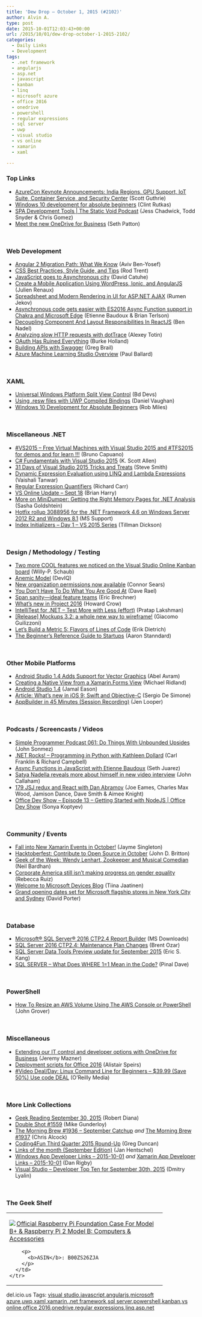 ```yaml
---
title: 'Dew Drop – October 1, 2015 (#2102)'
author: Alvin A.
type: post
date: 2015-10-01T12:03:43+00:00
url: /2015/10/01/dew-drop-october-1-2015-2102/
categories:
  - Daily Links
  - Development
tags:
  - .net framework
  - angularjs
  - asp.net
  - javascript
  - kanban
  - linq
  - microsoft azure
  - office 2016
  - onedrive
  - powershell
  - regular expressions
  - sql server
  - uwp
  - visual studio
  - vs online
  - xamarin
  - xaml

---
```

### <a name="top"></a>Top Links

  * <a href="http://weblogs.asp.net:80/scottgu/azurecon-keynote-announcements-india-regions-gpu-support-iot-suite-container-service-and-security-center?WT.mc_id=DX_MVP4025064" target="_blank">AzureCon Keynote Announcements: India Regions, GPU Support, IoT Suite, Container Service, and Security Center</a> (Scott Guthrie)
  * <a href="http://blogs.windows.com/buildingapps/2015/09/30/windows-10-development-for-absolute-beginners/?WT.mc_id=DX_MVP4025064" target="_blank">Windows 10 development for absolute beginners</a> (Clint Rutkas)
  * <a href="http://www.staticvoidpodcast.com/spa-development-tools/" target="_blank">SPA Development Tools | The Static Void Podcast</a> (Jess Chadwick, Todd Snyder & Chris Gomez)
  * <a href="https://blog.onedrive.com/meet-the-new-onedrive-for-business/" target="_blank">Meet the new OneDrive for Business</a> (Seth Patton)

&nbsp;

### <a name="web"></a>Web Development

  * <a href="http://www.codelord.net/2015/09/10/angular-2-migration-path-what-we-know/?utm_source=telerik&utm_medium=email" target="_blank">Angular 2 Migration Path: What We Know</a> (Aviv Ben-Yosef)
  * <a href="http://devproconnections.com/development/css-best-practices-style-guide-and-tips" target="_blank">CSS Best Practices, Style Guide, and Tips</a> (Rod Trent)
  * <a href="http://blogs.msdn.com/b/eternalcoding/archive/2015/09/30/javascript-goes-to-asynchronous-city.aspx?WT.mc_id=DX_MVP4025064" target="_blank">JavaScript goes to Asynchronous city</a> (David Catuhe)
  * <a href="http://code.tutsplus.com/tutorials/create-a-mobile-application-using-wordpress-ionic-and-angularjs--cms-24170" target="_blank">Create a Mobile Application Using WordPress, Ionic, and AngularJS</a> (Julien Renaux)
  * <a href="http://tracking.feedpress.it/link/10810/1817013" target="_blank">Spreadsheet and Modern Rendering in UI for ASP.NET AJAX</a> (Rumen Jekov)
  * <a href="http://blogs.windows.com/msedgedev/2015/09/30/asynchronous-code-gets-easier-with-es2016-async-function-support-in-chakra-and-microsoft-edge/?WT.mc_id=DX_MVP4025064" target="_blank">Asynchronous code gets easier with ES2016 Async Function support in Chakra and Microsoft Edge</a> (Etienne Baudoux & Brian Terlson)
  * <a href="http://www.bennadel.com/blog/2923-decoupling-component-and-layout-responsibilities-in-reactjs.htm" target="_blank">Decoupling Component And Layout Responsibilities In ReactJS</a> (Ben Nadel)
  * <a href="http://blog.jetbrains.com/dotnet/2015/09/30/analyzing-slow-http-requests-with-dottrace/" target="_blank">Analyzing slow HTTP requests with dotTrace</a> (Alexey Totin)
  * <a href="http://developer.telerik.com/featured/oauth-has-ruined-everything/" target="_blank">OAuth Has Ruined Everything</a> (Burke Holland)
  * <a href="http://feedproxy.google.com/~r/oreilly/news/~3/ALVKHrzZoeU/building-apis-with-swagger.html" target="_blank">Building APIs with Swagger</a> (Greg Brail)
  * <a href="http://www.wintellect.com/devcenter/paulballard/azure-machine-learning-studio-overview" target="_blank">Azure Machine Learning Studio Overview</a> (Paul Ballard)

&nbsp;

### <a name="silverlight"></a>XAML

  * <a href="http://www.c-sharpcorner.com/UploadFile/020f8f/universal-windows-platform-split-view-control/" target="_blank">Universal Windows Platform Split View Control</a> (Bd Devs)
  * <a href="http://danielvaughan.org/post/Using-resw-files-with-UWP-Compiled-Bindings.aspx" target="_blank">Using .resw files with UWP Compiled Bindings</a> (Daniel Vaughan)
  * <a href="http://www.robmiles.com/journal/2015/9/30/w10asbolutebeginners" target="_blank">Windows 10 Development for Absolute Beginners</a> (Rob Miles)

&nbsp;

### <a name="dotnet"></a>Miscellaneous .NET

  * <a href="http://feedproxy.google.com/~r/elbruno/~3/Ciyg4bnWdos/" target="_blank">#VS2015 – Free Virtual Machines with Visual Studio 2015 and #TFS2015 for demos and for learn !!!</a> (Bruno Capuano)
  * <a href="http://odetocode.com/blogs/scott/archive/2015/09/30/c-fundamentals-with-visual-studio-2015.aspx" target="_blank">C# Fundamentals with Visual Studio 2015</a> (K. Scott Allen)
  * <a href="http://blog.falafel.com/31-days-of-visual-studio-2015-tricks-and-treats/" target="_blank">31 Days of Visual Studio 2015 Tricks and Treats</a> (Steve Smith)
  * <a href="http://blogs.quovantis.com/dynamic-expression-evaluation-using-linq-and-lambda-expressions/" target="_blank">Dynamic Expression Evaluation using LINQ and Lambda Expressions</a> (Vaishali Tanwar)
  * <a href="http://feedproxy.google.com/~r/BlackwaspLatestAdditions/~3/eTHSTMJUamc/RSSLanding.aspx" target="_blank">Regular Expression Quantifiers</a> (Richard Carr)
  * <a href="http://blogs.msdn.com/b/bharry/archive/2015/09/30/vs-online-update-sept-18.aspx?WT.mc_id=DX_MVP4025064" target="_blank">VS Online Update – Sept 18</a> (Brian Harry)
  * <a href="http://feedproxy.google.com/~r/sashag/~3/7OoPE_0CZ80/" target="_blank">More on MiniDumper: Getting the Right Memory Pages for .NET Analysis</a> (Sasha Goldshtein)
  * <a href="https://support.microsoft.com/en-us/kb/3088956" target="_blank">Hotfix rollup 3088956 for the .NET Framework 4.6 on Windows Server 2012 R2 and Windows 8.1</a> (MS Support)
  * <a href="http://blog.falafel.com/index-initializers-day1-vs-2015-series/" target="_blank">Index Initializers – Day 1 – VS 2015 Series</a> (Tillman Dickson)

&nbsp;

### <a name="design"></a>Design / Methodology / Testing

  * <a href="http://blogs.msdn.com/b/visualstudioalmrangers/archive/2015/10/01/two-more-cool-features-we-noticed-on-the-visual-studio-online-kanban-board.aspx?WT.mc_id=DX_MVP4025064" target="_blank">Two more COOL features we noticed on the Visual Studio Online Kanban board</a> (Willy-P. Schaub)
  * <a href="http://deviq.com/anemic-model/" target="_blank">Anemic Model</a> (DevIQ)
  * <a href="https://github.com/blog/2064-new-organization-permissions-now-available" target="_blank">New organization permissions now available</a> (Connor Sears)
  * <a href="http://simpleprogrammer.com/2015/09/30/you-dont-have-to-do-what-you-are-good-at/" target="_blank">You Don’t Have To Do What You Are Good At</a> (Dave Rael)
  * <a href="http://blogs.msdn.com/b/eric_brechner/archive/2015/10/01/span-sanity-ideal-feature-teams.aspx?WT.mc_id=DX_MVP4025064" target="_blank">Span sanity—ideal feature teams</a> (Eric Brechner)
  * <a href="https://blogs.office.com/2015/09/30/whats-new-in-project-2016/" target="_blank">What’s new in Project 2016</a> (Howard Crow)
  * <a href="http://blogs.msdn.com/b/visualstudio/archive/2015/09/30/intellitest-for-net-test-more-with-less-effort.aspx?WT.mc_id=DX_MVP4025064" target="_blank">IntelliTest for .NET &#8211; Test More with Less (effort)</a> (Pratap Lakshman)
  * <a href="http://feedproxy.google.com/~r/balsamiq/~3/8KRAFlXbGCc/" target="_blank">[Release] Mockups 3.2: a whole new way to wireframe!</a> (Giacomo Guilizzoni)
  * <a href="http://blog.ndepend.com/lets-build-a-metric-5-flavors-of-lines-of-code/" target="_blank">Let’s Build a Metric 5: Flavors of Lines of Code</a> (Erik Dietrich)
  * <a href="http://www.aaronstannard.com/beginners-guide-to-startups/" target="_blank">The Beginner&#8217;s Reference Guide to Startups</a> (Aaron Stanndard)

&nbsp;

### <a name="mobile"></a>Other Mobile Platforms

  * <a href="http://www.infoq.com/news/2015/10/android-studio-1-4?utm_campaign=infoq_content&utm_source=infoq&utm_medium=feed&utm_term=global" target="_blank">Android Studio 1.4 Adds Support for Vector Graphics</a> (Abel Avram)
  * <a href="http://www.michaelridland.com/xamarin/creating-native-view-xamarin-forms-viewpage/" target="_blank">Creating a Native View from a Xamarin.Forms View</a> (Michael Ridland)
  * <a href="http://feedproxy.google.com/~r/blogspot/hsDu/~3/seCsuh8pCgI/android-studio-14.html" target="_blank">Android Studio 1.4</a> (Jamal Eason)
  * <a href="http://www.infoq.com/articles/whats-new-ios9-swift-objc?utm_campaign=infoq_content&utm_source=infoq&utm_medium=feed&utm_term=global" target="_blank">Article: What&#8217;s new in iOS 9: Swift and Objective-C</a> (Sergio De Simone)
  * <a href="http://developer.telerik.com/products/appbuilder-in-45-minutes-session-recording/" target="_blank">AppBuilder in 45 Minutes (Session Recording)</a> (Jen Looper)

&nbsp;

### <a name="podcasts"></a>Podcasts / Screencasts / Videos

  * <a href="http://simpleprogrammer.libsyn.com/simple-programmer-podcast-061-do-things-with-unbounded-upsides" target="_blank">Simple Programmer Podcast 061: Do Things With Unbounded Upsides</a> (John Sonmez)
  * <a href="http://www.dotnetrocks.com/default.aspx?ShowNum=1199" target="_blank">.NET Rocks! &#8211; Programming in Python with Kathleen Dollard</a> (Carl Franklin & Richard Campbell)
  * <a href="https://channel9.msdn.com/Blogs/Seth-Juarez/Async-Functions-in-JavaScript-with-Etienne-Baudoux?WT.mc_id=DX_MVP4025064" target="_blank">Async Functions in JavaScript with Etienne Baudoux</a> (Seth Juarez)
  * <a href="http://feedproxy.google.com/~r/wmexperts/~3/uKqMIvqf7Fk/story01.htm" target="_blank">Satya Nadella reveals more about himself in new video interview</a> (John Callaham)
  * <a href="https://devchat.tv/js-jabber/179-jsj-redux-and-react-with-dan-abramov" target="_blank">179 JSJ redux and React with Dan Abramov</a> (Joe Eames, Charles Max Wood, Jamison Dance, Dave Smith & Aimee Knight)
  * <a href="https://channel9.msdn.com/Shows/Office-Dev-Show/Office-Dev-Show-Episode-13-Getting-Started-with-NodeJS?WT.mc_id=DX_MVP4025064" target="_blank">Office Dev Show &#8211; Episode 13 &#8211; Getting Started with NodeJS | Office Dev Show</a> (Sonya Koptyev)

&nbsp;

### <a name="events"></a>Community / Events

  * <a href="https://blog.xamarin.com/fall-into-new-xamarin-events-in-october/" target="_blank">Fall into New Xamarin Events in October!</a> (Jayme Singleton)
  * <a href="https://github.com/blog/2067-hacktoberfest-contribute-to-open-source-in-october" target="_blank">Hacktoberfest: Contribute to Open Source in October</a> (John D. Britton)
  * <a href="http://www.geekadelphia.com/2015/09/30/geek-of-the-week-wendy-lenhart-zookeeper-and-musical-comedian/" target="_blank">Geek of the Week: Wendy Lenhart, Zookeeper and Musical Comedian</a> (Neil Bardhan)
  * <a href="http://feeds.mashable.com/~r/Mashable/~3/qyNM2l9FuvY/" target="_blank">Corporate America still isn&#8217;t making progress on gender equality</a> (Rebecca Ruiz)
  * <a href="http://feedproxy.google.com/~r/Conversations-Posts/~3/845nmuIn20o/" target="_blank">Welcome to Microsoft Devices Blog</a> (Tiina Jaatinen)
  * <a href="http://blogs.microsoft.com/blog/2015/09/30/grand-opening-dates-set-for-microsoft-flagship-stores-in-new-york-city-and-sydney/" target="_blank">Grand opening dates set for Microsoft flagship stores in New York City and Sydney</a> (David Porter)

&nbsp;

### <a name="sql"></a>Database

  * <a href="http://www.microsoft.com/en-us/download/details.aspx?id=49162&WT.mc_id=DX_MVP4025064" target="_blank">Microsoft® SQL Server® 2016 CTP2.4 Report Builder</a> (MS Downloads)
  * <a href="http://feedproxy.google.com/~r/BrentOzar-SqlServerDba/~3/rpvslsCyS1k/" target="_blank">SQL Server 2016 CTP2.4: Maintenance Plan Changes</a> (Brent Ozar)
  * <a href="http://feedproxy.google.com/~r/ssdtblog/~3/wEU-Ilbc5fQ/sql-server-data-tools-preview-update-for-september-2015.aspx" target="_blank">SQL Server Data Tools Preview update for September 2015</a> (Eric S. Kang)
  * <a href="http://blog.sqlauthority.com/2015/10/01/sql-server-what-does-where-11-mean-in-the-code/" target="_blank">SQL SERVER – What Does WHERE 1=1 Mean in the Code?</a> (Pinal Dave)

&nbsp;

### <a name="ps"></a>PowerShell

  * <a href="http://feedproxy.google.com/~r/MSSQLTips-LatestSqlServerTips/~3/1yI46Tg2rMo/tip.asp" target="_blank">How To Resize an AWS Volume Using The AWS Console or PowerShell</a> (John Grover)

&nbsp;

### <a name="misc"></a>Miscellaneous

  * <a href="https://blog.onedrive.com/extending-it-and-developer-options-for-odb/" target="_blank">Extending our IT control and developer options with OneDrive for Business</a> (Jeremy Mazner)
  * <a href="https://blogs.office.com/2015/09/30/deployment-scripts-for-office-2016/" target="_blank">Deployment scripts for Office 2016</a> (Alistair Speirs)
  * <a href="http://feedproxy.google.com/~r/oreilly/news/~3/RWHRrsJsf0s/0636920042174.do" target="_blank">#Video Deal/Day: Linux Command Line for Beginners &#8211; $39.99 (Save 50%) Use code DEAL</a> (O&#8217;Reilly Media)

&nbsp;

### <a name="links"></a>More Link Collections

  * <a href="http://feeds.regulargeek.com/~r/RegularGeek/~3/OstjLd6YidM/" target="_blank">Geek Reading September 30, 2015</a> (Robert Diana)
  * <a href="http://afreshcup.com/home/2015/10/1/double-shot-1559.html" target="_blank">Double Shot #1559</a> (Mike Gunderloy)
  * <a href="http://feedproxy.google.com/~r/ReflectivePerspective/~3/3DtNbi6R0cI/" target="_blank">The Morning Brew #1936 – September Catchup</a> _and_ <a href="http://feedproxy.google.com/~r/ReflectivePerspective/~3/LOa7P_GzbTo/" target="_blank">The Morning Brew #1937</a> (Chris Alcock)
  * <a href="https://channel9.msdn.com/coding4fun/blog/Coding4Fun-Third-Quarter-2015-Round-Up?WT.mc_id=DX_MVP4025064" target="_blank">Coding4Fun Third Quarter 2015 Round-Up</a> (Greg Duncan)
  * <a href="http://janatdevelopment.com/2015/09/30/links-of-the-month-september-edition-2015/" target="_blank">Links of the month (September Edition)</a> (Jan Hentschel)
  * <a href="http://windowsappdev.com/2015/10/windows-app-developer-links-2015-10-01/" target="_blank">Windows App Developer Links &#8211; 2015-10-01</a> _and_ <a href="http://allaboutxamarin.com/2015/10/xamarin-app-developer-links-2015-10-01/" target="_blank">Xamarin App Developer Links &#8211; 2015-10-01</a> (Dan Rigby)
  * <a href="http://www.lyalin.com/2015/09/30/visual-studio-developer-top-ten-for-september-30th-2015/" target="_blank">Visual Studio – Developer Top Ten for September 30th, 2015</a> (Dmitry Lyalin)

&nbsp;

### <a name="shelf"></a>The Geek Shelf

<div id="scid:7dc1bd33-94bd-46fd-a20b-0131235bcd47:a8c58930-3e25-4305-87c1-deab90d75094" class="wlWriterEditableSmartContent" style="float: none; padding-bottom: 0px; padding-top: 0px; padding-left: 0px; margin: 0px; display: inline; padding-right: 0px">
  <table cellspacing="0" cellpadding="2" width="400" border="0" unselectable="on">
    <tr>
      <td valign="top" width="400">
        <p>
          <a title="Official Raspberry Pi Foundation Case For Model B+ & Raspberry Pi 2 Model B: Computers & Accessories" href="http://www.amazon.com/exec/obidos/ASIN/B00ZS26ZJA/amavin-20"><img data-recalc-dims="1" decoding="async" src="https://i0.wp.com/images.amazon.com/images/P/B00ZS26ZJA.01.MZZZZZZZ.jpg?w=660" border="0" align="left" style="float:left" />Official Raspberry Pi Foundation Case For Model B+ & Raspberry Pi 2 Model B: Computers & Accessories</a>
        </p>
        
        <p>
          <b>ASIN</b>: B00ZS26ZJA
        </p>
      </td>
    </tr>
  </table>
</div>

<div id="scid:0767317B-992E-4b12-91E0-4F059A8CECA8:2f6a8b60-92c0-429d-ac06-6bcd918a7c06" class="wlWriterEditableSmartContent" style="float: none; padding-bottom: 0px; padding-top: 0px; padding-left: 0px; margin: 0px; display: inline; padding-right: 0px">
  del.icio.us Tags: <a href="http://del.icio.us/popular/visual+studio" rel="tag">visual studio</a>,<a href="http://del.icio.us/popular/javascript" rel="tag">javascript</a>,<a href="http://del.icio.us/popular/angularjs" rel="tag">angularjs</a>,<a href="http://del.icio.us/popular/microsoft+azure" rel="tag">microsoft azure</a>,<a href="http://del.icio.us/popular/uwp" rel="tag">uwp</a>,<a href="http://del.icio.us/popular/xaml" rel="tag">xaml</a>,<a href="http://del.icio.us/popular/xamarin" rel="tag">xamarin</a>,<a href="http://del.icio.us/popular/.net+framework" rel="tag">.net framework</a>,<a href="http://del.icio.us/popular/sql+server" rel="tag">sql server</a>,<a href="http://del.icio.us/popular/powershell" rel="tag">powershell</a>,<a href="http://del.icio.us/popular/kanban" rel="tag">kanban</a>,<a href="http://del.icio.us/popular/vs+online" rel="tag">vs online</a>,<a href="http://del.icio.us/popular/office+2016" rel="tag">office 2016</a>,<a href="http://del.icio.us/popular/onedrive" rel="tag">onedrive</a>,<a href="http://del.icio.us/popular/regular+expressions" rel="tag">regular expressions</a>,<a href="http://del.icio.us/popular/linq" rel="tag">linq</a>,<a href="http://del.icio.us/popular/asp.net" rel="tag">asp.net</a>
</div>